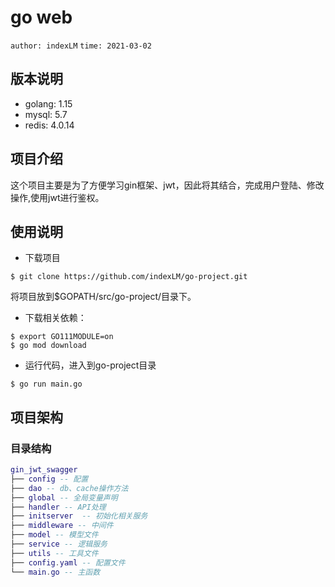 # go web
`author: indexLM`
`time: 2021-03-02`

## 版本说明
- golang: 1.15
- mysql: 5.7
- redis: 4.0.14
## 项目介绍

这个项目主要是为了方便学习gin框架、jwt，因此将其结合，完成用户登陆、修改操作,使用jwt进行鉴权。

## 使用说明
- 下载项目
```shell
$ git clone https://github.com/indexLM/go-project.git
```
将项目放到$GOPATH/src/go-project/目录下。
- 下载相关依赖：
```shell
$ export GO111MODULE=on
$ go mod download
```
- 运行代码，进入到go-project目录
```shell
$ go run main.go
```

## 项目架构

### 目录结构

```lua
gin_jwt_swagger
├── config -- 配置
├── dao -- db、cache操作方法
├── global -- 全局变量声明
├── handler -- API处理
├── initserver  -- 初始化相关服务
├── middleware -- 中间件
├── model -- 模型文件
├── service -- 逻辑服务
├── utils -- 工具文件
├── config.yaml -- 配置文件
└── main.go -- 主函数
```
